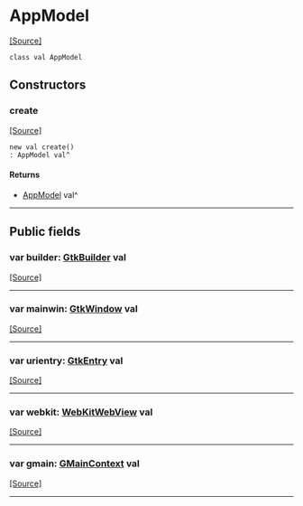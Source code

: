 # AppModel
<span class="source-link">[[Source]](src/minimal-browser/minimal-model.md#L7)</span>
```pony
class val AppModel
```

## Constructors

### create
<span class="source-link">[[Source]](src/minimal-browser/minimal-model.md#L14)</span>


```pony
new val create()
: AppModel val^
```

#### Returns

* [AppModel](minimal-browser-AppModel.md) val^

---

## Public fields

### var builder: [GtkBuilder](gtk3-GtkBuilder.md) val
<span class="source-link">[[Source]](src/minimal-browser/minimal-model.md#L8)</span>



---

### var mainwin: [GtkWindow](gtk3-GtkWindow.md) val
<span class="source-link">[[Source]](src/minimal-browser/minimal-model.md#L9)</span>



---

### var urientry: [GtkEntry](gtk3-GtkEntry.md) val
<span class="source-link">[[Source]](src/minimal-browser/minimal-model.md#L10)</span>



---

### var webkit: [WebKitWebView](minimal-browser-webkit2gtk-WebKitWebView.md) val
<span class="source-link">[[Source]](src/minimal-browser/minimal-model.md#L11)</span>



---

### var gmain: [GMainContext](minimal-browser-webkit2gtk-GMainContext.md) val
<span class="source-link">[[Source]](src/minimal-browser/minimal-model.md#L12)</span>



---

